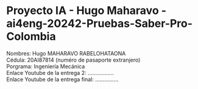 # Proyecto IA - Hugo Maharavo - ai4eng-20242-Pruebas-Saber-Pro-Colombia

Nombres: Hugo MAHARAVO RABELOHATAONA <br>
Cédula: 20AI87814 (numéro de pasaporte extranjero) <br>
Porgrama: Ingeniería Mecánica <br>
Enlace Youtube de la entrega 2: ................. <br>
Enlace Youtube de la entrega final: ............... <br>
